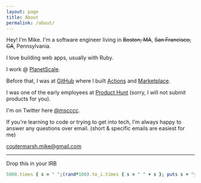 ```yaml
---
layout: page
title: About
permalink: /about/
---
```

Hey! I'm Mike. I'm a software engineer living in ~~Boston, MA~~, ~~San Francisco, CA~~, Pennsylvania.

I love building web apps, usually with Ruby.

I work @ [PlanetScale](https://planetscale.com).

Before that, I was at [GitHub](https://github.com/mscoutermarsh) where I built [Actions](https://github.com/features/actions) and [Marketplace](https://github.com/marketplace). 

I was one of the early employees at [Product Hunt](https://producthunt.com) (sorry, I will not submit products for you).

I'm on Twitter here [@mscccc](http://twitter.com/mscccc).

If you're learning to code or trying to get into tech, I'm always happy to
answer any questions over email. (short & specific emails are easiest for me)

[coutermarsh.mike@gmail.com](mailto:coutermarsh.mike@gmail.com)

---

Drop this in your IRB
```ruby
5000.times { s = " ";(rand*100).to_i.times { s = " " + s }; puts s + "you are awesome"; sleep 1 }
```
